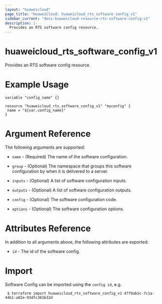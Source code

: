 ```yaml
---
layout: "huaweicloud"
page_title: "HuaweiCloud: huaweicloud_rts_software_config_v1"
sidebar_current: "docs-huaweicloud-resource-rts-software-config-v1"
description: |-
  Provides an RTS software config resource.
---
```


# huaweicloud_rts_software_config_v1

Provides an RTS software config resource.

# Example Usage

 ```hcl
variable "config_name" {}

resource "huaweicloud_rts_software_config_v1" "myconfig" {
  name = "${var.config_name}"
}
 ```

# Argument Reference

The following arguments are supported:

* `name` - (Required) The name of the software configuration.

* `group` - (Optional) The namespace that groups this software configuration by when it is delivered to a server.

* `inputs` - (Optional) A list of software configuration inputs.

* `outputs` - (Optional) A list of software configuration outputs.

* `config` - (Optional) The software configuration code.

* `options` - (Optional) The software configuration options.


# Attributes Reference

In addition to all arguments above, the following attributes are exported:

* `id` - The id of the software config.
 
# Import

Software Config can be imported using the `config id`, e.g.
```
 $ terraform import huaweicloud_rts_software_config_v1 4779ab1c-7c1a-44b1-a02e-93dfc361b32d
```